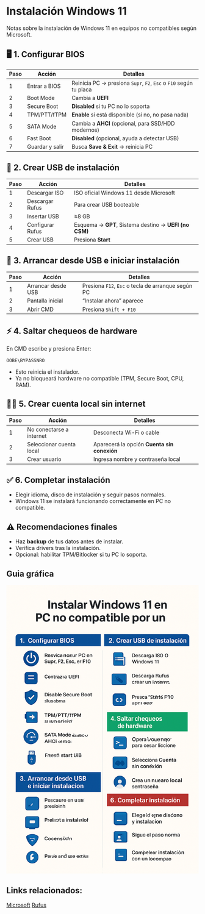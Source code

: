 # Instalación Windows 11
Notas sobre la instalación de Windows 11 en equipos no compatibles según Microsoft.

## **🖥️ 1. Configurar BIOS**
| Paso | Acción          | Detalles                                                          |
| ---- | --------------- | ----------------------------------------------------------------- |
| 1    | Entrar a BIOS   | Reinicia PC → presiona `Supr`, `F2`, `Esc` o `F10` según tu placa |
| 2    | Boot Mode       | Cambia a **UEFI**                                                 |
| 3    | Secure Boot     | **Disabled** si tu PC no lo soporta                               |
| 4    | TPM/PTT/fTPM    | **Enable** si está disponible (si no, no pasa nada)               |
| 5    | SATA Mode       | Cambia a **AHCI** (opcional, para SSD/HDD modernos)               |
| 6    | Fast Boot       | **Disabled** (opcional, ayuda a detectar USB)                     |
| 7    | Guardar y salir | Busca **Save & Exit** → reinicia PC                               |

## **💾 2. Crear USB de instalación**
| Paso | Acción           | Detalles                                               |
| ---- | ---------------- | ------------------------------------------------------ |
| 1    | Descargar ISO    | ISO oficial Windows 11 desde Microsoft                 |
| 2    | Descargar Rufus  | Para crear USB booteable                               |
| 3    | Insertar USB     | ≥8 GB                                                  |
| 4    | Configurar Rufus | Esquema → **GPT**, Sistema destino → **UEFI (no CSM)** |
| 5    | Crear USB        | Presiona **Start**                                     |

## **🚀 3. Arrancar desde USB e iniciar instalación**
| Paso | Acción             | Detalles                                           |
| ---- | ------------------ | -------------------------------------------------- |
| 1    | Arrancar desde USB | Presiona `F12`, `Esc` o tecla de arranque según PC |
| 2    | Pantalla inicial   | “Instalar ahora” aparece                           |
| 3    | Abrir CMD          | Presiona `Shift + F10`                             |

## **⚡ 4. Saltar chequeos de hardware**
En CMD escribe y presiona Enter:

```
OOBE\BYPASSNRO
```

* Esto reinicia el instalador.
* Ya no bloqueará hardware no compatible (TPM, Secure Boot, CPU, RAM).

## **🙋‍♂️ 5. Crear cuenta local sin internet**
| Paso | Acción                   | Detalles                                    |
| ---- | ------------------------ | ------------------------------------------- |
| 1    | No conectarse a internet | Desconecta Wi-Fi o cable                    |
| 2    | Seleccionar cuenta local | Aparecerá la opción **Cuenta sin conexión** |
| 3    | Crear usuario            | Ingresa nombre y contraseña local           |

## **✅ 6. Completar instalación**
* Elegir idioma, disco de instalación y seguir pasos normales.
* Windows 11 se instalará funcionando correctamente en PC no compatible.

## **⚠️ Recomendaciones finales**
* Haz **backup** de tus datos antes de instalar.
* Verifica drivers tras la instalación.
* Opcional: habilitar TPM/Bitlocker si tu PC lo soporta.

## Guia gráfica

![](img/updateW11.png)


## Links relacionados:
[Microsoft](https://www.microsoft.com/es-es/software-download/windows11?)
[Rufus](https://rufus.ie/es/)

